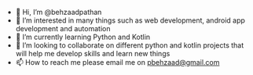- 👋 Hi, I’m @behzaadpathan
- 👀 I’m interested in many things such as web development, android app development and automation
- 🌱 I’m currently learning Python and Kotlin
- 💞️ I’m looking to collaborate on different python and kotlin projects that will help me develop skills and learn new things
- 📫 How to reach me please email me on pbehzaad@gmail.com

<!---
behzaadpathan/behzaadpathan is a ✨ special ✨ repository because its `README.md` (this file) appears on your GitHub profile.
You can click the Preview link to take a look at your changes.
--->
